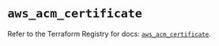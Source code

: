 # `aws_acm_certificate`

Refer to the Terraform Registry for docs: [`aws_acm_certificate`](https://registry.terraform.io/providers/hashicorp/aws/5.97.0/docs/resources/acm_certificate).
